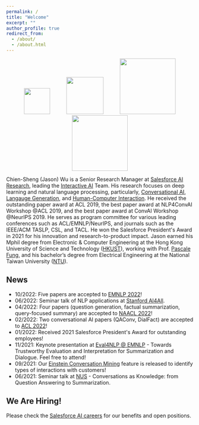```yaml
---
permalink: /
title: "Welcome"
excerpt: ""
author_profile: true
redirect_from: 
  - /about/
  - /about.html
---
```


<!-- ## Welcome! -->

<p align="center">
  <img src="https://jasonwu0731.github.io/images/einstein-scroll.png" width="70" hspace="20">
  <img src="https://jasonwu0731.github.io/images/salesforce.png" width="100" hspace="20"> 
  <img src="https://jasonwu0731.github.io/images/logo_ust.png" width="150" hspace="20">
  <img src="https://jasonwu0731.github.io/images/logo_ntu.png" width="150" hspace="20">
</p>

Chien-Sheng (Jason) Wu is a Senior Research Manager at [Salesforce AI Research](https://www.salesforceairesearch.com), leading the [Interactive AI]() Team. His research focuses on deep learning and natural language processing, particularly, [Conversational AI](), [Langauge Generation](), and [Human-Computer Interaction](). He received the outstanding paper award at ACL 2019, the best paper award at NLP4ConvAI Workshop @ACL 2019, and the best paper award at ConvAI Workshop @NeurIPS 2019. He serves as program committee for various leading conferences such as ACL/EMNLP/NeurIPS, and journals such as the IEEE/ACM TASLP, CSL, and TACL. He won the Salesforce President's Award in 2021 for his innovation and research-to-product impact.
Jason earned his Mphil degree from Electronic & Computer Engineering at the Hong Kong University of Science and Technology ([HKUST](https://hkust.edu.hk/)), working with Prof. [Pascale Fung](https://pascale.home.ece.ust.hk/), and his bachelor’s degree from Electrical Engineering at the National Taiwan University ([NTU](https://www.ntu.edu.tw/english/)).


## News
- 10/2022: Five papers are accepted to [EMNLP 2022](https://2022.emnlp.org/)!
- 06/2022: Seminar talk of NLP applications at [Stanford AI4All](https://hai.stanford.edu/stanford-ai4all).
- 04/2022: Four papers (question generation, factual summarization, query-focused summary) are accepted to [NAACL 2022](https://2022.naacl.org/)!
- 02/2022: Two conversational AI papers (QAConv, DialFact) are accepted to [ACL 2022](https://www.2022.aclweb.org/)!
- 01/2022: Received 2021 Salesforce President's Award for outstanding employees!
- 11/2021: Keynote presentation at [Eval4NLP @ EMNLP](https://eval4nlp.github.io/2021/program.html) - Towards Trustworthy Evaluation and Interpretation for Summarization and Dialogue. Feel free to attend!
- 09/2021: Our [Einstein Conversation Mining](https://www.salesforceben.com/8-new-service-cloud-features-to-supercharge-support-agents/) feature is released to identify types of interactions with customers!
- 06/2021: Seminar talk at [NUS](https://wing-nus.github.io/nlp-seminar/past/) - Conversations as Knowledge: from Question Answering to Summarization.
<!-- - 04/2021: Controllable dialogue summarization work is accpeted by [ACL-Fingings 2021]()! -->
<!-- - 01/2021: GraPPa, a table semantic parsing work, is accpeted by [ICLR 2021](https://iclr.cc/Conferences/2021/Dates)! -->
<!-- - 09/2020: Five papers accepted by [EMNLP 2020](https://2020.emnlp.org/), more details [here](/publications)! -->

<!-- - 04/2020: New SOTA on conversational machine reading with EMT model at [ACL 2020]().
- 12/2019: AOP paper got [Best Paper Award](http://alborz-geramifard.com/workshops/neurips19-Conversational-AI/Main.html) at NeurIPS ConvAI workshop.
- 07/2019: TRADE paper is presented as the [Outstanding Paper](http://www.acl2019.org/EN/winners-of-acl-2019-best-paper-awards.xhtml) at ACL 2019. -->


## We Are Hiring!
Please check the [Salesforce AI careers](https://www.salesforceairesearch.com/careers) for our benefits and open positions. 


<!--- - 05/2019: Two papers are accepted by [ACL 2019](http://www.acl2019.org/EN/index.xhtml) (Florence, Italy), one for multi-domain dialogue state tracking and the other for dialogue meta-learning [[Info](/publications)]. -->
<!--- 12/2018: Global-to-local memory pointer network is presented at [NeurIPS ConvAI](http://alborz-geramifard.com/workshops/nips18-Conversational-AI/Main.html) (Montreal, Canada) and [ICLR 2019](https://iclr.cc/Conferences/2019) (New Orleans, US). [[Info]](/publications/nips18) -->
<!-- - 08/2018: Large-scale fact-checking paper is accepted by [EMNLP 2018](http://emnlp2018.org/) (Brussels, Belgium). [[Info]](/publications/emnlp18) -->
<!-- - 04/2018: Memory-to-Sequence (Mem2Seq) model is accepted by [ACL 2018](https://acl2018.org/) (Melbourne, Australia). [[Info]](/publications/Mem2Seq) -->


<!-- Dream Big, then try my best to Do Bigger. Please feel free to browse through my profile and contact me.  style="color: #ff0000;" -->

<!-- <p align="center">
  <kbd><img src="https://jasonwu0731.github.io/images/IMG_9466.JPG" alt="Photo"/></kbd>
</p> -->

<!-- For more info
------
More info about configuring academicpages can be found in [the guide](https://academicpages.github.io/markdown/). The [guides for the Minimal Mistakes theme](https://mmistakes.github.io/minimal-mistakes/docs/configuration/) (which this theme was forked from) might also be helpful. -->
